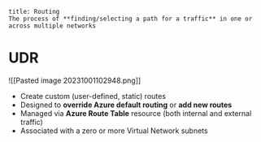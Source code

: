 
```ad-abstract
title: Routing
The process of **finding/selecting a path for a traffic** in one or across multiple networks

```


# UDR

![[Pasted image 20231001102948.png]]

- Create custom (user-defined, static) routes
- Designed to **override Azure default routing** or **add new routes**
- Managed via **Azure Route Table** resource (both internal and external traffic)
- Associated with a zero or more Virtual Network subnets